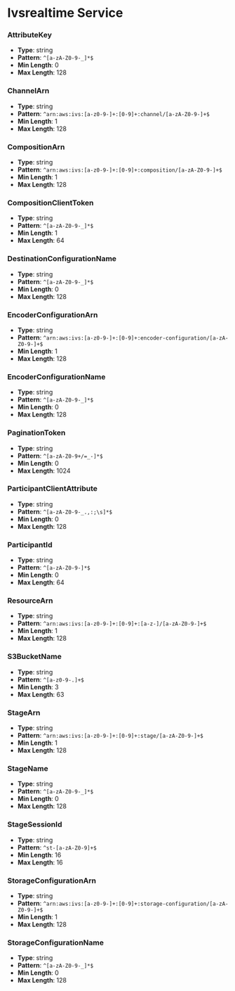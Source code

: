 # Ivsrealtime Service

### AttributeKey
- **Type**: string
- **Pattern**: `^[a-zA-Z0-9-_]*$`
- **Min Length**: 0
- **Max Length**: 128

### ChannelArn
- **Type**: string
- **Pattern**: `^arn:aws:ivs:[a-z0-9-]+:[0-9]+:channel/[a-zA-Z0-9-]+$`
- **Min Length**: 1
- **Max Length**: 128

### CompositionArn
- **Type**: string
- **Pattern**: `^arn:aws:ivs:[a-z0-9-]+:[0-9]+:composition/[a-zA-Z0-9-]+$`
- **Min Length**: 1
- **Max Length**: 128

### CompositionClientToken
- **Type**: string
- **Pattern**: `^[a-zA-Z0-9-_]*$`
- **Min Length**: 1
- **Max Length**: 64

### DestinationConfigurationName
- **Type**: string
- **Pattern**: `^[a-zA-Z0-9-_]*$`
- **Min Length**: 0
- **Max Length**: 128

### EncoderConfigurationArn
- **Type**: string
- **Pattern**: `^arn:aws:ivs:[a-z0-9-]+:[0-9]+:encoder-configuration/[a-zA-Z0-9-]+$`
- **Min Length**: 1
- **Max Length**: 128

### EncoderConfigurationName
- **Type**: string
- **Pattern**: `^[a-zA-Z0-9-_]*$`
- **Min Length**: 0
- **Max Length**: 128

### PaginationToken
- **Type**: string
- **Pattern**: `^[a-zA-Z0-9+/=_-]*$`
- **Min Length**: 0
- **Max Length**: 1024

### ParticipantClientAttribute
- **Type**: string
- **Pattern**: `^[a-zA-Z0-9-_.,:;\s]*$`
- **Min Length**: 0
- **Max Length**: 128

### ParticipantId
- **Type**: string
- **Pattern**: `^[a-zA-Z0-9-]*$`
- **Min Length**: 0
- **Max Length**: 64

### ResourceArn
- **Type**: string
- **Pattern**: `^arn:aws:ivs:[a-z0-9-]+:[0-9]+:[a-z-]/[a-zA-Z0-9-]+$`
- **Min Length**: 1
- **Max Length**: 128

### S3BucketName
- **Type**: string
- **Pattern**: `^[a-z0-9-.]+$`
- **Min Length**: 3
- **Max Length**: 63

### StageArn
- **Type**: string
- **Pattern**: `^arn:aws:ivs:[a-z0-9-]+:[0-9]+:stage/[a-zA-Z0-9-]+$`
- **Min Length**: 1
- **Max Length**: 128

### StageName
- **Type**: string
- **Pattern**: `^[a-zA-Z0-9-_]*$`
- **Min Length**: 0
- **Max Length**: 128

### StageSessionId
- **Type**: string
- **Pattern**: `^st-[a-zA-Z0-9]+$`
- **Min Length**: 16
- **Max Length**: 16

### StorageConfigurationArn
- **Type**: string
- **Pattern**: `^arn:aws:ivs:[a-z0-9-]+:[0-9]+:storage-configuration/[a-zA-Z0-9-]+$`
- **Min Length**: 1
- **Max Length**: 128

### StorageConfigurationName
- **Type**: string
- **Pattern**: `^[a-zA-Z0-9-_]*$`
- **Min Length**: 0
- **Max Length**: 128

